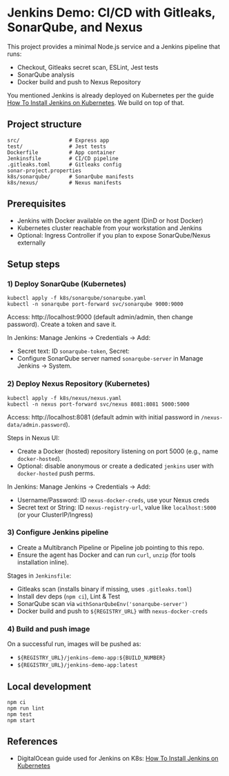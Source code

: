 # Jenkins Demo: CI/CD with Gitleaks, SonarQube, and Nexus

This project provides a minimal Node.js service and a Jenkins pipeline that runs:

- Checkout, Gitleaks secret scan, ESLint, Jest tests
- SonarQube analysis
- Docker build and push to Nexus Repository

You mentioned Jenkins is already deployed on Kubernetes per the guide [How To Install Jenkins on Kubernetes](https://www.digitalocean.com/community/tutorials/how-to-install-jenkins-on-kubernetes). We build on top of that.

## Project structure

```
src/                # Express app
test/               # Jest tests
Dockerfile          # App container
Jenkinsfile         # CI/CD pipeline
.gitleaks.toml      # Gitleaks config
sonar-project.properties
k8s/sonarqube/      # SonarQube manifests
k8s/nexus/          # Nexus manifests
```

## Prerequisites

- Jenkins with Docker available on the agent (DinD or host Docker)
- Kubernetes cluster reachable from your workstation and Jenkins
- Optional: Ingress Controller if you plan to expose SonarQube/Nexus externally

## Setup steps

### 1) Deploy SonarQube (Kubernetes)

```
kubectl apply -f k8s/sonarqube/sonarqube.yaml
kubectl -n sonarqube port-forward svc/sonarqube 9000:9000
```

Access: http://localhost:9000 (default admin/admin, then change password). Create a token and save it.

In Jenkins: Manage Jenkins → Credentials → Add:

- Secret text: ID `sonarqube-token`, Secret: <your token>
- Configure SonarQube server named `sonarqube-server` in Manage Jenkins → System.

### 2) Deploy Nexus Repository (Kubernetes)

```
kubectl apply -f k8s/nexus/nexus.yaml
kubectl -n nexus port-forward svc/nexus 8081:8081 5000:5000
```

Access: http://localhost:8081 (default admin with initial password in `/nexus-data/admin.password`).

Steps in Nexus UI:

- Create a Docker (hosted) repository listening on port 5000 (e.g., name `docker-hosted`).
- Optional: disable anonymous or create a dedicated `jenkins` user with `docker-hosted` push perms.

In Jenkins: Manage Jenkins → Credentials → Add:

- Username/Password: ID `nexus-docker-creds`, use your Nexus creds
- Secret text or String: ID `nexus-registry-url`, value like `localhost:5000` (or your ClusterIP/Ingress)

### 3) Configure Jenkins pipeline

- Create a Multibranch Pipeline or Pipeline job pointing to this repo.
- Ensure the agent has Docker and can run `curl`, `unzip` (for tools installation inline).

Stages in `Jenkinsfile`:

- Gitleaks scan (installs binary if missing, uses `.gitleaks.toml`)
- Install dev deps (`npm ci`), Lint & Test
- SonarQube scan via `withSonarQubeEnv('sonarqube-server')`
- Docker build and push to `${REGISTRY_URL}` with `nexus-docker-creds`

### 4) Build and push image

On a successful run, images will be pushed as:

- `${REGISTRY_URL}/jenkins-demo-app:${BUILD_NUMBER}`
- `${REGISTRY_URL}/jenkins-demo-app:latest`

## Local development

```
npm ci
npm run lint
npm test
npm start
```

## References

- DigitalOcean guide used for Jenkins on K8s: [How To Install Jenkins on Kubernetes](https://www.digitalocean.com/community/tutorials/how-to-install-jenkins-on-kubernetes)
